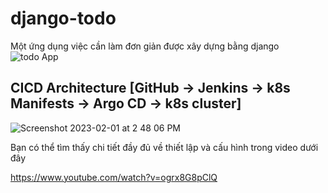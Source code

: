 # django-todo
Một ứng dụng việc cần làm đơn giản được xây dựng bằng django
![todo App](https://raw.githubusercontent.com/shreys7/django-todo/develop/staticfiles/todoApp.png)

## CICD Architecture [GitHub -> Jenkins -> k8s Manifests -> Argo CD -> k8s cluster]

![Screenshot 2023-02-01 at 2 48 06 PM](https://user-images.githubusercontent.com/43399466/216001659-74024e94-2c3c-4f1a-8e2e-3ef69b3a88ad.png)



Bạn có thể tìm thấy chi tiết đầy đủ về thiết lập và cấu hình trong video dưới đây

https://www.youtube.com/watch?v=ogrx8G8pClQ

